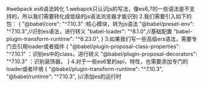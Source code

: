 #webpack es6语法转化
1.webapck只认识js的写法，像es6,7的一些语法是不支持的，所以我们需要转化成低级的js语法浏览器才能识别
2.我们需要引入如下的包：
{
    "@babel/core": "^7.10.3" :核心模块，转为js语法
    "@babel/preset-env": "^7.10.3",//识别es语法，进行转义
    "babel-loader": "^8.1.0",//基础配置
    "babel-plugin-transform-runtime": "^6.23.0", 
}
3.如果我们写一些高级ers语法，需要专门去引用loader或者插件
{
    "@babel/plugin-proposal-class-properties": "^7.10.1" ：识别es中的class，进行转义
    "@babel/plugin-proposal-decorators": "^7.10.3" ：识别装饰器。
}
4.对于一些es6里的api，特性，也需要添加专门的loader或者环境
{
    "@babel/plugin-transform-runtime": "^7.10.3",
    "@babel/runtime": "^7.10.3", 
}//添加es的运行时


